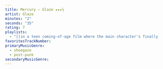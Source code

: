 ```yaml
---
title: Mercury — Glaze ★★★½
artist: Glaze
minutes: "2"
seconds: "35"
rating: 7
playlists:
  - "[[in a teen coming-of-age film where the main character's finally ready for the next chapter]]"
favoritesTrackNumber:
primaryMusicGenre:
  - shoegaze
  - post-punk
secondaryMusicGenre:
---
```

